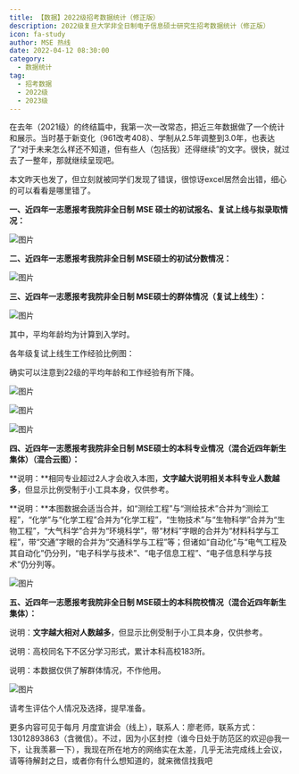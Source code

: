 ```yaml
---
title: 【数据】2022级招考数据统计（修正版）
description: 2022级复旦大学非全日制电子信息硕士研究生招考数据统计（修正版）
icon: fa-study
author: MSE 热线
date: 2022-04-12 08:30:00
category:
  - 数据统计
tag:
  - 招考数据
  - 2022级 
  - 2023级
---
```


在去年（2021级）的终结篇中，我第一次一改常态，把近三年数据做了一个统计和展示。当时基于新变化（961改考408）、学制从2.5年调整到3.0年，也表达了“对于未来怎么样还不知道，但有些人（包括我）还得继续”的文字。很快，就过去了一整年，那就继续呈现吧。

本文昨天也发了，但立刻就被同学们发现了错误，很惊讶excel居然会出错，细心的可以看看是哪里错了。

**一、近四年一志愿报考我院非全日制 MSE 硕士的初试报名、复试上线与拟录取情况：**

![图片](https://zhuye-1308301598.file.myqcloud.com/markdown/640-20220429231630281.png)

**二、近四年一志愿报考我院非全日制 MSE硕士的初试分数情况：**

![图片](https://zhuye-1308301598.file.myqcloud.com/markdown/640-20220429231649934.png)

**三、近四年一志愿报考我院非全日制 MSE硕士的群体情况（复试上线生）：**

![图片](https://zhuye-1308301598.file.myqcloud.com/markdown/640-20220429231737816.png)

其中，平均年龄均为计算到入学时。



各年级复试上线生工作经验比例图：

确实可以注意到22级的平均年龄和工作经验有所下降。

![图片](https://zhuye-1308301598.file.myqcloud.com/markdown/640-20220429231805900.png)

![图片](https://zhuye-1308301598.file.myqcloud.com/markdown/640-20220429231821648.png)

![图片](https://zhuye-1308301598.file.myqcloud.com/markdown/640-20220429231851088.png)

**四、近四年一志愿报考我院非全日制 MSE硕士的本科专业情况（混合近四年新生集体）（混合云图）：**

**说明：**相同专业超过2人才会收入本图，**文字越大说明相关本科专业人数越多**，但显示比例受制于小工具本身，仅供参考。

**说明：**本图数据会适当合并，如“测绘工程”与“测绘技术”合并为“测绘工程”，“化学”与“化学工程”合并为“化学工程”，“生物技术”与“生物科学”合并为“生物工程”，“大气科学”合并为“环境科学”，带“材料”字眼的合并为“材料科学与工程”，带“交通”字眼的合并为“交通科学与工程”等；但诸如“自动化”与“电气工程及其自动化”仍分列，“电子科学与技术”、“电子信息工程”、“电子信息科学与技术”仍分列等。

![图片](https://zhuye-1308301598.file.myqcloud.com/markdown/640-20220429231934171.jpeg)

**五、近四年一志愿报考我院非全日制 MSE硕士的本科院校情况（混合近四年新生集体）：**

说明：**文字越大相对人数越多**，但显示比例受制于小工具本身，仅供参考。

说明：高校同名下不区分学习形式，累计本科高校183所。

说明：本数据仅供了解群体情况，不作他用。

![图片](https://zhuye-1308301598.file.myqcloud.com/markdown/640-20220429232014272.jpeg)

请考生评估个人情况及选择，提早准备。

更多内容可见于每月 月度宣讲会（线上），联系人：廖老师，联系方式：13012893863（含微信）。不过，因为小区封控（谁今日处于防范区的欢迎@我一下，让我羡慕一下），我现在所在地方的网络实在太差，几乎无法完成线上会议，请等待解封之日，或者你有什么想知道的，就来微信找我吧
